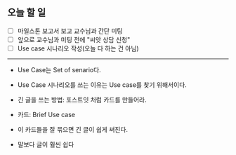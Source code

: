 ## 오늘 할 일
- [ ] 마일스톤 보고서 보고 교수님과 간단 미팅
- [ ] 앞으로 교수님과 미팅 전에 "씨앗 상담 신청"
- [ ] Use case 시나리오 작성(오늘 다 하는 건 아님)

---
- Use Case는 Set of senario다.
- Use Case 시나리오를 쓰는 이유는 Use case를 찾기 위해서이다.

- 긴 글을 쓰는 방법: 포스트잇 처럼 카드를 만들어라.
- 카드: Brief Use case
- 이 카드들을 잘 묶으면 긴 글이 쉽게 써진다.
- 말보다 글이 훨씬 쉽다